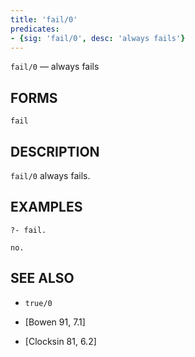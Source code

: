 ```yaml
---
title: 'fail/0'
predicates:
- {sig: 'fail/0', desc: 'always fails'}
---
```

`fail/0` — always fails

## FORMS
```
fail
```
## DESCRIPTION

`fail/0` always fails.

## EXAMPLES
```
?- fail.

no.
```
## SEE ALSO

- `true/0`

- [Bowen 91, 7.1]
- [Clocksin 81, 6.2]
